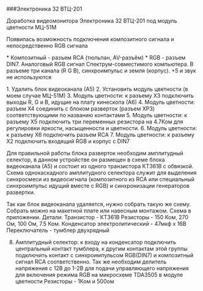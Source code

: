 ###Электроника 32 ВТЦ-201

<p>Доработка видеомонитора Электроника 32 ВТЦ-201 под модуль цветности МЦ-51М</p>
<p>Появилась возможность подключения композитного сигнала и непосредственно RGB сигнала </p>

<p>
* Композитный - разъем RCA  (тюльпан, AV-разъём)
* RGB - разъем DIN7. Аналоговый RGB сигнал Спектрум-совместимого компьютера. В разъеме три канала (R G B), синхроимпульс и земля (корпус). +5 и звук не используются
</p>

<p>
1. Удалить блок видеоканала (А5)
2. Установить модуль цветности (в моем случае МЦ-51М)
3. Модуль цветности: к разъему Х3 подключить выходы R, G и B, идущие на плату кинескопа (А6)
4. Модуль цветности: разъем Х4 соединить с блоком разверток (разъем ХР3) соответствующими по названию контактами
5. Модуль цветности: к разъему Х5 подключить три переменных резистора на 4.7Ком для регулировки яркости, насыщенности и цветности. 
6. Модуль цветности: к разъему Х6 подключить разъем RCA
7. Модуль цветности: к разъему Х2 подключить входящий RGB и корпус с DIN7

Для правильной работы блока разверток необходим амплитудный селектор, в данном устройстве он размещен в схеме блока видеоканала (А5) и состоит из одного транзистора КТ361В с обвязкой. Схема однокаскадного амплитудного селектора служит для выделения синхросмеси из видеосигнала (композитного из RCA или специальный синхроимпульс идущий вместе с RGB) и синхронизации генераторов развертки. 

Так как блок видеоканала удаляется, нужно собрать такую же схему. Собрать можно на макетной плате или навесным монтажом. Схема в приложении.
Детали:
Транзистор - КТ361В
Резисторы - 150 Ком, 270 Ом, 100 Ом, 7.5 Ком.
Конденсатор электролитический - 47мкф х 16В
Переключатель - тумблер двухрядный


8. Амплитудный селектор: к входу на конденсатор подключить центральный контакт тумблера, к другим контактам этой группы подключить контакт с синхроимпульсом RGB(DIN7) и композитный сигнал RCA соответственно.
Так же необходим делитель напряжения с 12В до 1-2В для подачи управляющего напряжения для включения режима RGB на микросхеме TDA3505 в модуле цветности
Резисторы - 1Ком и 500ом 
